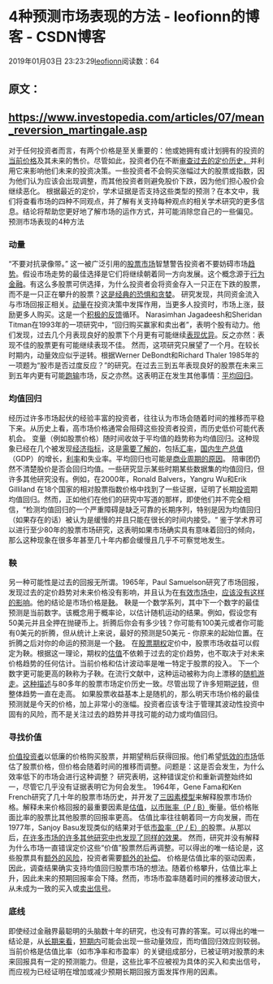 
# 4种预测市场表现的方法 - leofionn的博客 - CSDN博客


2019年01月03日 23:23:29[leofionn](https://me.csdn.net/qq_36142114)阅读数：64


## 原文：
## https://www.investopedia.com/articles/07/mean_reversion_martingale.asp
对于任何投资者而言，有两个价格是至关重要的：他或她拥有或计划拥有的投资的[当前价格](https://www.investopedia.com/terms/c/currentprice.asp)及其未来的售价。尽管如此，投资者仍在不断[审查过去的定价历史，](https://www.investopedia.com/university/marketbreadth/)并利用它来影响他们未来的投资决策。一些投资者不会购买涨幅过大的股票或指数，因为他们认为应该会出现调整，而其他投资者则避免股价下跌，因为他们担心股价会继续恶化。
根据最近的定价，学术证据是否支持这些类型的预测？在本文中，我们将查看市场的四种不同观点，并了解有关支持每种观点的相关学术研究的更多信息。结论将帮助您更好地了解市场的运作方式，并可能消除您自己的一些偏见。
预测市场表现的4种方法

### 动量
“不要对抗录像带。” 这一被广泛引用的[股票市场](https://www.investopedia.com/terms/s/stockmarket.asp)智慧警告投资者不要妨碍市场[趋势](https://www.investopedia.com/terms/t/trend.asp)。假设市场走势的最佳选择是它们将继续朝着同一方向发展。这个概念源于[行为金融](https://www.investopedia.com/terms/b/behavioralfinance.asp)。有这么多股票可供选择，为什么投资者会将资金存入一只正在下跌的股票，而不是一只正在攀升的股票？[这是经典的恐惧和贪婪](https://www.investopedia.com/university/behavioral_finance/)。
研究发现，共同资金流入与市场回报正相关。[动量](https://www.investopedia.com/terms/m/momentum.asp)在投资决策中发挥作用，当更多人投资时，市场上涨，鼓励更多人购买。这是一个[积极的反馈](https://www.investopedia.com/terms/p/positive-feedback.asp)循环。
Narasimhan Jagadeesh和Sheridan Titman在1993年的一项研究中，“回归购买赢家和卖出者”，表明个股有动力。他们发现，过去几个月表现良好的股票下个月更有可能继续[表现优异](https://www.investopedia.com/terms/o/outperform.asp)。反之亦然：表现不佳的股票更有可能继续表现不佳。
然而，这项研究只展望了一个​​月。在较长时期内，动量效应似乎逆转。根据Werner DeBondt和Richard Thaler 1985年的一项题为“股市是否过度反应？”的研究。在过去三到五年表现良好的股票在未来三到五年内更有可能[跑输](https://www.investopedia.com/terms/u/underperform.asp)市场，反之亦然。这表明正在发生其他事情：[平均回归](https://www.investopedia.com/terms/m/meanreversion.asp)。

### 均值回归
经历过许多市场起伏的经验丰富的投资者，往往认为市场会随着时间的推移而平稳下来。从历史上看，高市场价格通常会阻碍这些投资者投资，而历史低价可能代表机会。
变量（例如股票价格）随时间收敛于平均值的趋势称为均值回归。这种现象已经在几个被发现[经济指标](https://www.investopedia.com/terms/e/economic_indicator.asp)，这是[需要了解的](https://www.investopedia.com/university/releases/)，包括[汇率](https://www.investopedia.com/terms/e/exchangerate.asp)，[国内生产总值](https://www.investopedia.com/terms/g/gdp.asp)（GDP）的增长，[利率](https://www.investopedia.com/terms/i/interestrate.asp)和失业率。平均回归也可能是[商业周期的原因](https://www.investopedia.com/terms/b/businesscycle.asp)。
陪审团仍然不清楚股价是否会回归均值。一些研究显示某些时期某些数据集的均值回归，但许多其他研究没有。例如，在2000年，Ronald Balvers，Yangru Wu和Erik Gilliland 在18个国家的相对股票指数价格中找到了一些证据，证明了长期[投资](https://www.investopedia.com/terms/i/investment_horizon.asp)期均值回归。然而，正如他们在他们的研究中写道的那样，即使他们并不完全相信，“检测均值回归的一个严重障碍是缺乏可靠的长期序列，特别是因为均值回归（如果存在的话）被认为是缓慢的并且只能在很长的时间内接受。“
鉴于学术界可以进行至少80年的股票市场研究，这表明如果市场确实具有意味着回归的倾向，那么这种现象在很多年甚至几十年内都会缓慢且几乎不可察觉地发生。

### 鞅
另一种可能性是过去的回报无所谓。1965年，Paul Samuelson研究了市场回报，发现过去的定价趋势对未来价格没有影响，并且认为在[有效市场中](https://www.investopedia.com/terms/m/marketefficiency.asp)，[应该没有这样的影响](https://www.investopedia.com/articles/basics/04/022004.asp)。他的结论是市场价格是[鞅](https://www.investopedia.com/terms/m/martingalesystem.asp)。
鞅是一个数学系列，其中下一个数字的最佳预测是当前数字。该概念用于概率论，以估计随机运动的结果。例如，假设您有50美元并且全押在抛硬币上。折腾后你会有多少钱？你可能有100美元或者你可能有0美元的折腾，但从统计上来说，最好的预测是50美元 - 你原来的起始位置。在折腾之后对你的命运的预测是一个[鞅](https://www.investopedia.com/articles/forex/06/martingale.asp)。
在[股票期权](https://www.investopedia.com/terms/s/stockoption.asp)定价中，股票市场收益可以假定为鞅。根据这一理论，期权的[估值](https://www.investopedia.com/terms/v/valuation.asp)不依赖于过去的定价趋势，也不取决于对未来价格趋势的任何估计。当前价格和估计波动率是唯一特定于股票的投入。
下一个数字更可能更高的鞅称为子鞅。在流行文献中，这种运动被称为向上漂移的[随机游走](https://www.investopedia.com/terms/r/randomwalktheory.asp)。[这种描述](https://www.investopedia.com/university/concepts/concepts5.asp)与80多年的股票市场定价历史一致。尽管出现了许多短期[逆转](https://www.investopedia.com/terms/r/reversal.asp)，但整体趋势一直在走高。
如果股票收益基本上是随机的，那么明天市场价格的最佳预测就是今天的价格，加上非常小的涨幅。投资者应该专注于管理其波动性投资中固有的风险，而不是关注过去的趋势并寻找可能的动力或均值回归。

### 寻找价值
[价值投资者](https://www.investopedia.com/terms/v/valueinvesting.asp)以低廉的价格购买股票，并期望稍后获得回报。他们希望[低效的市场](https://www.investopedia.com/terms/i/inefficientmarket.asp)低估了股票价格，但价格会随着时间的推移而调整。问题是：这是否会发生，为什么效率低下的市场会进行这种调整？
研究表明，这种错误定价和重新调整始终如一，尽管它几乎没有证据表明它为何会发生。
1964年，Gene Fama和Ken French研究了几十年的股票市场历史，并开发了[三因素模型](https://www.investopedia.com/terms/f/famaandfrenchthreefactormodel.asp)来解释股票市场价格。解释未来价格回报的最重要因素是[估值](https://www.investopedia.com/articles/fundamental/03/112603.asp)，[以市账率（P / B）](https://www.investopedia.com/terms/p/price-to-bookratio.asp)衡量。低价格账面比率的股票比其他股票的回报率更高。
估值比率往往朝着同一方向发展，而在1977年，Sanjoy Basu发现类似的结果对于低[市盈率（P / E）的](https://www.investopedia.com/terms/p/price-earningsratio.asp)股票。从那以后，[在许多市场的许多其他研究中也发现了同样的效果](https://www.investopedia.com/university/peratio/)。
然而，研究并没有解释为什么市场一直错误定价这些“价值”股票然后再调整。可以得出的唯一结论是，这些股票具有[额外的风险](https://www.investopedia.com/articles/04/012104.asp)，投资者需要[额外的补偿](https://www.investopedia.com/articles/04/020404.asp)。
价格是估值比率的驱动因素，因此，调查结果确实支持均值回归股票市场的想法。随着价格攀升，估值比率上升，因此未来的预期回报率会下降。然而，市场市盈率随着时间的推移波动很大，从未成为一致的买入或[卖出信号](https://www.investopedia.com/terms/s/sell-signal.asp)。

### 底线
即使经过金融界最聪明的头脑数十年的研究，也没有可靠的答案。可以得出的唯一结论是，从[长期来看](https://www.investopedia.com/terms/s/shortterm.asp)，[短期内](https://www.investopedia.com/terms/s/shortterm.asp)可能会出现一些动量效应，而均值回归效应则较弱。
当前价格是估值比率（如市净率和市盈率）的关键组成部分，已被证明对股票的未来回报具有一定的预测能力。但是，这些比率不应被视为具体的买入和卖出信号，而应视为已经证明在增加或减少预期长期回报方面发挥作用的因素。

